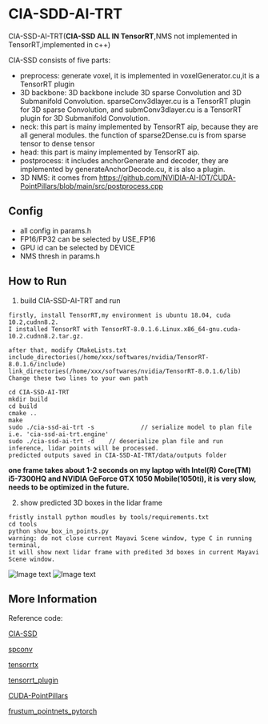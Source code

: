# CIA-SDD-AI-TRT

CIA-SSD-AI-TRT(**CIA-SSD ALL IN TensorRT**,NMS not implemented in TensorRT,implemented in c++) 

CIA-SSD consists of five parts:
- preprocess: generate voxel, it is implemented in voxelGenerator.cu,it is a TensorRT plugin
- 3D backbone: 3D backbone include 3D sparse Convolution and 3D Submanifold Convolution. sparseConv3dlayer.cu is a TensorRT plugin for 3D sparse Convolution, and submConv3dlayer.cu is a TensorRT plugin for 3D Submanifold Convolution.
- neck: this part is mainy implemented by TensorRT aip, because they are all general modules. the function of sparse2Dense.cu is  from sparse tensor to dense tensor
- head: this part is mainy implemented by TensorRT aip.
- postprocess: it includes anchorGenerate and decoder, they are implemented by generateAnchorDecode.cu, it is also a plugin.
- 3D NMS: it comes from  https://github.com/NVIDIA-AI-IOT/CUDA-PointPillars/blob/main/src/postprocess.cpp

## Config

- all config in params.h
- FP16/FP32 can be selected by USE_FP16
- GPU id can be selected by DEVICE
- NMS thresh in params.h

## How to Run

1. build CIA-SSD-AI-TRT and run

```
firstly, install TensorRT,my environment is ubuntu 18.04, cuda 10.2,cudnn8.2.
I installed TensorRT with TensorRT-8.0.1.6.Linux.x86_64-gnu.cuda-10.2.cudnn8.2.tar.gz.

after that, modify CMakeLists.txt
include_directories(/home/xxx/softwares/nvidia/TensorRT-8.0.1.6/include)
link_directories(/home/xxx/softwares/nvidia/TensorRT-8.0.1.6/lib)
Change these two lines to your own path

cd CIA-SSD-AI-TRT
mkdir build
cd build
cmake ..
make
sudo ./cia-ssd-ai-trt -s             // serialize model to plan file i.e. 'cia-ssd-ai-trt.engine'
sudo ./cia-ssd-ai-trt -d    // deserialize plan file and run inference, lidar points will be processed.
predicted outputs saved in CIA-SSD-AI-TRT/data/outputs folder

```
**one frame takes about 1-2 seconds on my laptop with Intel(R) Core(TM) i5-7300HQ and NVIDIA GeForce GTX 1050 Mobile(1050ti), it is very slow, needs to be optimized in  the future.**

2. show predicted 3D boxes in the lidar frame 

```
fristly install python moudles by tools/requirements.txt
cd tools
python show_box_in_points.py
warning: do not close current Mayavi Scene window, type C in running terminal, 
it will show next lidar frame with predited 3d boxes in current Mayavi Scene window. 

```
![Image text](https://raw.githubusercontent.com/jingyue202205/CIA-SSD-AI-TRT/master/pics/000010.png)
![Image text](https://raw.githubusercontent.com/jingyue202205/CIA-SSD-AI-TRT/master/pics/snapshot.png)



## More Information

Reference code:

[CIA-SSD](https://github.com/Vegeta2020/CIA-SSD)  

[spconv](https://github.com/poodarchu/spconv)

[tensorrtx](https://github.com/wang-xinyu/tensorrtx) 

[tensorrt_plugin](https://github.com/NVIDIA/TensorRT/tree/main/plugin)

[CUDA-PointPillars](https://github.com/NVIDIA-AI-IOT/CUDA-PointPillars)

[frustum_pointnets_pytorch](https://github.com/simon3dv/frustum_pointnets_pytorch)






